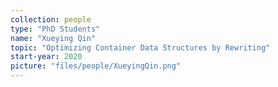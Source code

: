```yaml
---
collection: people
type: "PhD Students"
name: "Xueying Qin"
topic: "Optimizing Container Data Structures by Rewriting"
start-year: 2020
picture: "files/people/XueyingQin.png"
---
```

